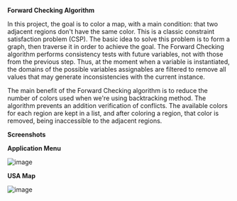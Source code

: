 **Forward Checking Algorithm**

In this project, the goal is to color a map, with a main condition: that two adjacent regions don't have the same color. This is a classic constraint satisfaction problem (CSP).
The basic idea to solve this problem is to form a graph, then traverse it in order to achieve the goal. The Forward Checking algorithm performs consistency tests with future variables, not with those from the previous step. Thus, at the moment when a variable is instantiated, the domains of the possible variables assignables are filtered to remove all values that may generate inconsistencies with the current instance.

The main benefit of the Forward Checking algorithm is to reduce the number of colors used when we're using backtracking method. The algorithm prevents an addition verification of conflicts. The available colors for each region are kept in a list, and after coloring a region, that color is removed, being inaccessible to the adjacent regions.

**Screenshots**

**Application Menu**

![image](https://github.com/alexalupescu/ForwardCheckingAlgorithm/assets/134335603/099fa370-afa6-44df-922c-f841c6734dcd)

**USA Map**

![image](https://github.com/alexalupescu/ForwardCheckingAlgorithm/assets/134335603/80c8d1c5-5b20-4b83-8830-172275bfc044)
